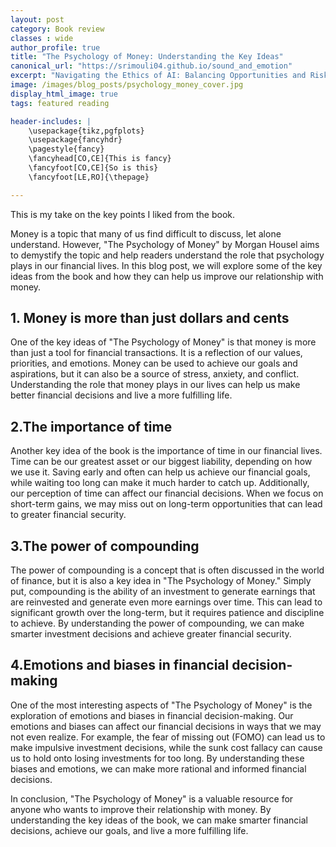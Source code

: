 ```yaml
---
layout: post
category: Book review
classes : wide
author_profile: true
title: "The Psychology of Money: Understanding the Key Ideas"
canonical_url: "https://srimouli04.github.io/sound_and_emotion"
excerpt: "Navigating the Ethics of AI: Balancing Opportunities and Risks"
image: /images/blog_posts/psychology_money_cover.jpg
display_html_image: true
tags: featured reading

header-includes: |
    \usepackage{tikz,pgfplots}
    \usepackage{fancyhdr}
    \pagestyle{fancy}
    \fancyhead[CO,CE]{This is fancy}
    \fancyfoot[CO,CE]{So is this}
    \fancyfoot[LE,RO]{\thepage}

---
```

This is my take on the key points I liked from the book.

Money is a topic that many of us find difficult to discuss, let alone understand. However, "The Psychology of Money" by Morgan Housel aims to demystify the topic and help readers understand the role that psychology plays in our financial lives. In this blog post, we will explore some of the key ideas from the book and how they can help us improve our relationship with money.

## 1. Money is more than just dollars and cents

One of the key ideas of "The Psychology of Money" is that money is more than just a tool for financial transactions. It is a reflection of our values, priorities, and emotions. Money can be used to achieve our goals and aspirations, but it can also be a source of stress, anxiety, and conflict. Understanding the role that money plays in our lives can help us make better financial decisions and live a more fulfilling life.

## 2.The importance of time
Another key idea of the book is the importance of time in our financial lives. Time can be our greatest asset or our biggest liability, depending on how we use it. Saving early and often can help us achieve our financial goals, while waiting too long can make it much harder to catch up. Additionally, our perception of time can affect our financial decisions. When we focus on short-term gains, we may miss out on long-term opportunities that can lead to greater financial security.

## 3.The power of compounding
The power of compounding is a concept that is often discussed in the world of finance, but it is also a key idea in "The Psychology of Money." Simply put, compounding is the ability of an investment to generate earnings that are reinvested and generate even more earnings over time. This can lead to significant growth over the long-term, but it requires patience and discipline to achieve. By understanding the power of compounding, we can make smarter investment decisions and achieve greater financial security.

## 4.Emotions and biases in financial decision-making
One of the most interesting aspects of "The Psychology of Money" is the exploration of emotions and biases in financial decision-making. Our emotions and biases can affect our financial decisions in ways that we may not even realize. For example, the fear of missing out (FOMO) can lead us to make impulsive investment decisions, while the sunk cost fallacy can cause us to hold onto losing investments for too long. By understanding these biases and emotions, we can make more rational and informed financial decisions.

In conclusion, "The Psychology of Money" is a valuable resource for anyone who wants to improve their relationship with money. By understanding the key ideas of the book, we can make smarter financial decisions, achieve our goals, and live a more fulfilling life.